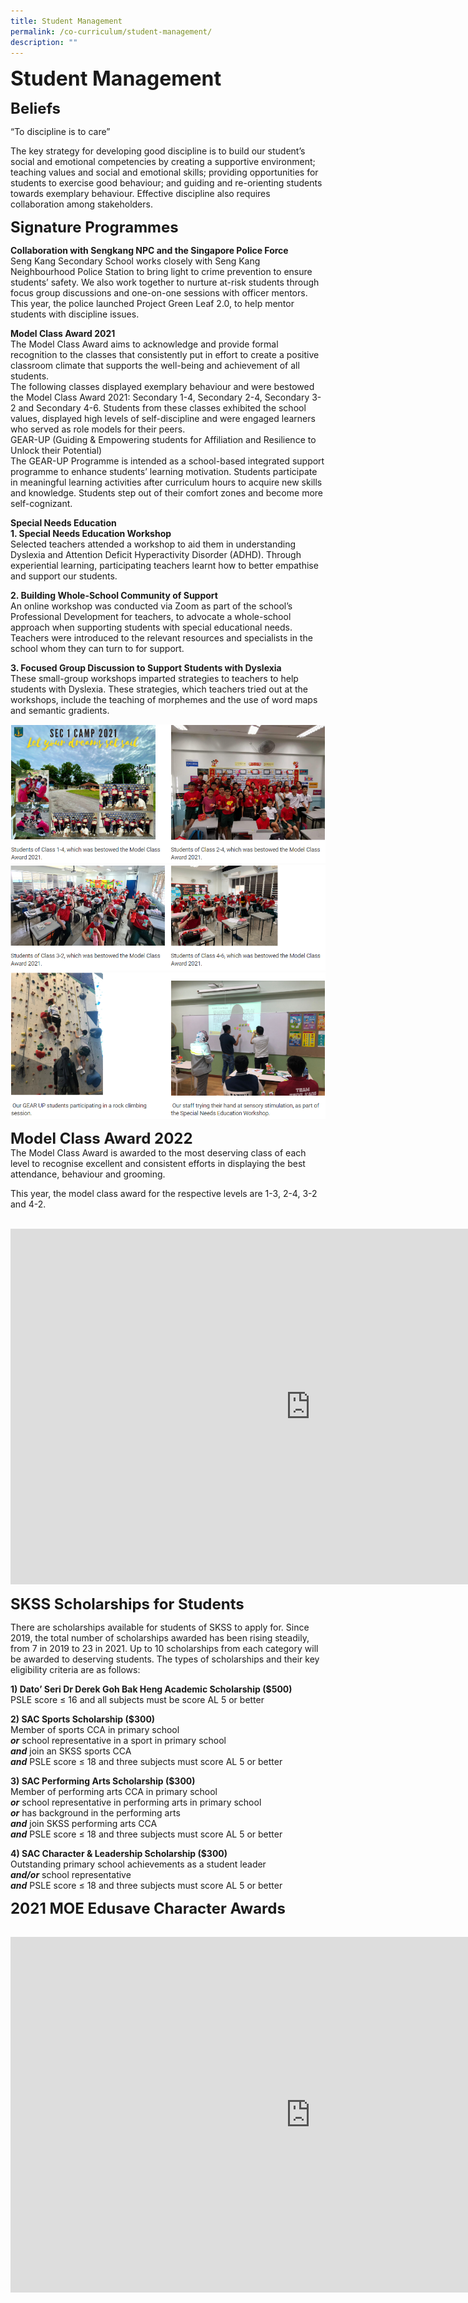 ```yaml
---
title: Student Management
permalink: /co-curriculum/student-management/
description: ""
---
```

**<font size="6">Student Management</font>**

**<font size="5">Beliefs</font>**

“To discipline is to care”

  

The key strategy for developing good discipline is to build our student’s social and emotional competencies by creating a supportive environment; teaching values and social and emotional skills; providing opportunities for students to exercise good behaviour; and guiding and re-orienting students towards exemplary behaviour. Effective discipline also requires collaboration among stakeholders.

  
**<font size="5">Signature Programmes</font>**

**Collaboration with Sengkang NPC and the Singapore Police Force**<br>
Seng Kang Secondary School works closely with Seng Kang Neighbourhood Police Station to bring light to crime prevention to ensure students’ safety. We also work together to nurture at-risk students through focus group discussions and one-on-one sessions with officer mentors. This year, the police launched Project Green Leaf 2.0, to help mentor students with discipline issues.&nbsp;  

  

**Model Class Award 2021**<br>
The Model Class Award aims to acknowledge and provide formal recognition to the classes that consistently put in effort to create a positive classroom climate that supports the well-being and achievement of all students.&nbsp;<br>
The following classes displayed exemplary behaviour and were bestowed the Model Class Award 2021: Secondary 1-4, Secondary 2-4, Secondary 3-2 and Secondary 4-6. Students from these classes exhibited the school values, displayed high levels of self-discipline and were engaged learners who served as role models for their peers.<br>
GEAR-UP (Guiding &amp; Empowering students for Affiliation and Resilience to Unlock their Potential)<br>
The GEAR-UP Programme is intended as a school-based integrated support programme to enhance students’ learning motivation. Students participate in meaningful learning activities after curriculum hours to acquire new skills and knowledge. Students step out of their comfort zones and become more self-cognizant.&nbsp;

**Special Needs Education**<br>
**1\. Special Needs Education Workshop**&nbsp;<br>
Selected teachers attended a workshop to aid them in understanding Dyslexia and Attention Deficit Hyperactivity Disorder (ADHD). Through experiential learning, participating teachers learnt how to better empathise and support our students.  
  
**2\. Building Whole-School Community of Support**<br>
An online workshop was conducted via Zoom as part of the school’s Professional Development for teachers, to advocate a whole-school approach when supporting students with special educational needs. Teachers were introduced to the relevant resources and specialists in the school whom they can turn to for support.

  

**3\. Focused Group Discussion to Support Students with Dyslexia**<br>
These small-group workshops imparted strategies to teachers to help students with Dyslexia. These strategies, which teachers tried out at the workshops, include the teaching of morphemes and the use of word maps and semantic gradients.

![](/images/Student%20Management/Student%20Management%201.png)![](/images/Student%20Management/Student%20Management%202.png)
![](/images/Student%20Management/Student%20Management%203.png)

**<font size="5">Model Class Award 2022</font>**<br>
The Model Class Award is awarded to the most deserving class of each level to recognise excellent and consistent efforts in displaying the best attendance, behaviour and grooming.  
  
This year, the model class award for the respective levels are 1-3, 2-4, 3-2 and 4-2.

<br>

<iframe allowfullscreen="true" height="569" width="960" frameborder="0" src="https://docs.google.com/presentation/d/e/2PACX-1vTYyttfuECtZATtCUy6g0gRR42wl2MeBXBt6yZPWdYFlbWcdHHc7N6BMztJSJuBV6HP-yx7PJHWYYG7/embed?start=false&amp;loop=true&amp;delayms=3000"></iframe>

<br>

**<font size="5">SKSS Scholarships for Students
</font>**

There are scholarships available for students of SKSS to apply for. Since 2019, the total number of scholarships awarded has been rising steadily, from 7 in 2019 to 23 in 2021. Up to 10 scholarships from each category will be awarded to deserving students. The types of scholarships and their key eligibility criteria are as follows:

  

**1) Dato’ Seri Dr Derek Goh Bak Heng Academic Scholarship ($500)**<br>
PSLE score ≤ 16 and all subjects must be score AL 5 or better

  

**2) SAC Sports Scholarship ($300)**&nbsp;<br>
Member of sports CCA in primary school&nbsp;<br>
_**or**_&nbsp;school representative in a sport in primary school<br>
_**and**_&nbsp;join an SKSS sports CCA<br>
**_and_**&nbsp;PSLE score ≤ 18 and three subjects must score AL 5 or better

  

**3) SAC Performing Arts Scholarship ($300)**&nbsp;<br>
Member of performing arts CCA in primary school<br>
**_or_**&nbsp;school representative in performing arts in primary school<br>
**_or_**&nbsp;has background in the performing arts&nbsp;<br>
**_and_**&nbsp;join SKSS performing arts CCA<br>
_**and**_&nbsp;PSLE score ≤ 18 and three subjects must score AL 5 or better

  

**4) SAC Character &amp; Leadership Scholarship ($300)**&nbsp;<br>
Outstanding primary school achievements as a student leader&nbsp;
<br>**_and/or_**&nbsp;school representative<br>
**_and_**&nbsp;PSLE score ≤ 18 and three subjects must score AL 5 or better

**<font size="5">2021 MOE Edusave Character Awards</font>**

<br>

<iframe src="https://docs.google.com/presentation/d/e/2PACX-1vQoMhC__6D-PZcV7nbMOlV5IwrXowbzcX38WXcNXHdWKUtH4ANBLvQBG37smPe_M6e6OtlwumPP63Ym/embed?start=true&amp;loop=true&amp;delayms=5000" frameborder="0" width="960" height="569" allowfullscreen="true"></iframe>

<br>